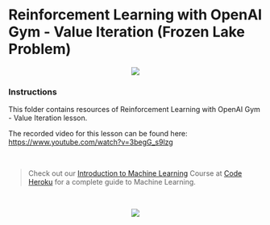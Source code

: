 # Reinforcement Learning with OpenAI Gym - Value Iteration (Frozen Lake Problem)

<p align="center">
 <img src="http://www.codeheroku.com/static/images/fr_lk.jpg">
</p>

### Instructions

This folder contains resources of Reinforcement Learning with OpenAI Gym - Value Iteration lesson.

The recorded video for this lesson can be found here: https://www.youtube.com/watch?v=3begG_s9lzg

<br>

> Check out our [Introduction to Machine Learning](http://www.codeheroku.com/course?course_id=1) Course at [Code Heroku](http://www.codeheroku.com/) for a complete guide to Machine Learning.
<br>

<p align="center"><a href="http://www.codeheroku.com/">
 <img src="http://www.codeheroku.com/static/images/logo5.png"></a>
</p>

